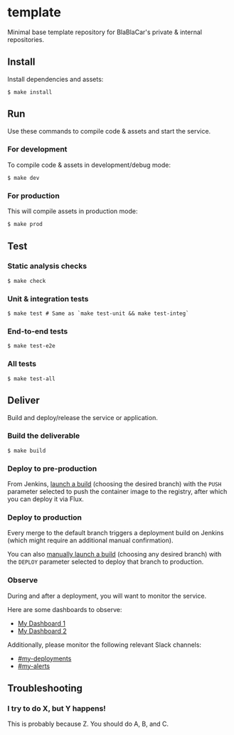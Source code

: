 <!-- TODO(you): Replace with your project's name. -->
# template

<!-- TODO(you): Replace with a high-level description of your project here; one or two sentences max, e.g.: -->
Minimal base template repository for BlaBlaCar's private &amp; internal repositories.

<!-- TODO(you): Modify the rest of this file to describe how to use or contribute to the project. -->
## Install

Install dependencies and assets:

```console
$ make install
```


## Run

Use these commands to compile code & assets and start the service.

### For development

To compile code & assets in development/debug mode:

```console
$ make dev
```

### For production

This will compile assets in production mode:

```console
$ make prod
```


## Test

### Static analysis checks

```console
$ make check
```

### Unit & integration tests

```console
$ make test # Same as `make test-unit && make test-integ`
```

### End-to-end tests

```console
$ make test-e2e
```

### All tests

```console
$ make test-all
```


## Deliver

Build and deploy/release the service or application.
<!-- TODO(you): Strive for true continuous delivery! Then eventually uncomment this next line: -->
<!-- Note that a production delivery is automatically triggered on every merge to the default branch. -->
### Build the deliverable

```console
$ make build
```

### Deploy to pre-production

<!-- TODO(you): Update this with an accutate description of your preproduction deployment workflow. -->
From Jenkins, [launch a build](https://jenkins.tools-1.blbl.cr/job/BlaBlaCar/job/template/view/change-requests/job/master/build?delay=0sec) (choosing the desired branch) with the `PUSH` parameter selected to push the container image to the registry, after which you can deploy it via Flux.

### Deploy to production

Every merge to the default branch triggers a deployment build on Jenkins (which might require an additional manual confirmation).

You can also [manually launch a build](https://jenkins.tools-1.blbl.cr/job/BlaBlaCar/job/template/view/change-requests/job/master/build?delay=0sec) (choosing any desired branch) with the `DEPLOY` parameter selected to deploy that branch to production.

### Observe

During and after a deployment, you will want to monitor the service.

<!--
TODO(you): If you have useful project-specific commands, feel free to include them, or link to external documentation for generic observability patterns if you prefer.

Here are some commands you can use:

```console
$ fluxctl ... # make observe-flux
$ kubectl ... # make observe-kube
$ helm ... # make observe-helm
```
-->

Here are some dashboards to observe:
* [My Dashboard 1](https://app.datadoghq.eu/dashboard/lists)
* [My Dashboard 2](https://app.datadoghq.eu/dashboard/lists)

Additionally, please monitor the following relevant Slack channels:
* [#my-deployments](https://blablacar.slack.com/app_redirect?channel=my-deployments)
* [#my-alerts](https://blablacar.slack.com/app_redirect?channel=my-alerts)


## Troubleshooting

### I try to do X, but Y happens!

This is probably because Z. You should do A, B, and C.

<!--
TODO(you): If relevant, feel free to link to a runbook for your service or application, e.g.:

### Something weird is happening after I deploy!

Please check out the [My App Runbook](...) for more detailed troubleshooting tips.
-->

